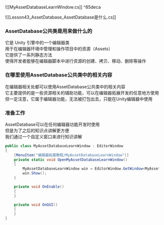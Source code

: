 ![[MyAssetDatabaseLearnWindow.cs]] ^85deca

![[Lesson43_AssetDatabase_AssetDatabase是什么.cs]]

### AssetDatabase公共类是用来做什么的
它是 Unity 引擎中的一个编辑器类  
用于在编辑器环境中管理和操作项目中的资源（Assets）  
它提供了一系列静态方法  
使得开发者能够在编辑器脚本中进行资源的创建、拷贝、移动、删除等操作

### 在哪里使用AssetDatabase公共类中的相关内容
在编辑器相关处都可以使用AssetDatabase公共类中的相关内容  
它主要提供的是一些资源相关的辅助功能，可以在编辑器拓展开发的任意地方使用  
但一定注意，它属于编辑器功能，无法被打包出去，只能在Unity编辑器中使用

### 准备工作
AssetDatabase可以在任何编辑器功能开发时使用  
但是为了之后的知识点讲解更方便  
我们通过一个自定义窗口来进行知识讲解
```cs
public class MyAssetDatabaseLearnWindow : EditorWindow
{
    [MenuItem("编辑器拓展教程/MyAssetDatabaseLearnWindow")]
    private static void OpenMyAssetDatabaseLearnWindow()
    {
        MyAssetDatabaseLearnWindow win = EditorWindow.GetWindow<MyAssetDatabaseLearnWindow>("AssetDatabase知识学习");
        win.Show();
    }

    private void OnEnable()
    {
    }

    private void OnGUI()
    {
    }
}
```

